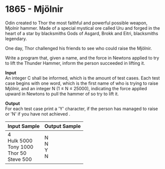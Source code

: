 # 1865 - Mjölnir

Odin created to Thor the most faithful and powerful possible weapon, Mjolnir hammer. Made of a special mystical ore called Uru and forged in the heart of a star by blacksmiths Gods of Asgard, Brokk and Eitri, blacksmiths legendary.

One day, Thor challenged his friends to see who could raise the Mjölnir.

Write a program that, given a name, and the force in Newtons applied to try to lift the Thunder Hammer, inform the person succeeded in lifting it.

**Input**<br>
An integer C shall be informed, which is the amount of test cases. Each test case begins with one word, which is the first name of who is trying to raise Mjölnir, and an integer N (1 ≤ N ≤ 25000), indicating the force applied upward in Newtons to pull the hammer of so try to lift it.

**Output**<br>
For each test case print a 'Y' character, if the person has managed to raise or 'N' if you have not achieved .

| Input Sample	                                              | Output Sample          |
|:------------------------------------------------------------|:-----------------------|
| 4 <br> Hulk 5000 <br> Tony 1000 <br> Thor 50 <br> Steve 500 | N <br> N <br> Y <br> N |
